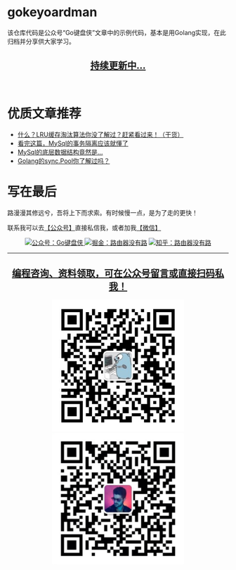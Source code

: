 # gokeyoardman

该仓库代码是公众号“Go键盘侠”文章中的示例代码，基本是用Golang实现，在此归档并分享供大家学习。

<p align="center" style="color:blue">
  <a href="https://mp.weixin.qq.com/s/-g7vG94tBGHjjeNwuC9-Ow">
    <h2 align="center">
        持续更新中...
    </h2>
  </a>
</p>

<p>
  <br>
</p>

# 优质文章推荐

- [什么？LRU缓存淘汰算法你没了解过？赶紧看过来！（干货）](https://zhuanlan.zhihu.com/p/372121276)
- [看完这篇，MySql的事务隔离应该就懂了](https://zhuanlan.zhihu.com/p/371424773)
- [MySql的底层数据结构竟然是...](https://zhuanlan.zhihu.com/p/369763072)
- [Golang的sync.Pool你了解过吗？](https://zhuanlan.zhihu.com/p/369605252)


# 写在最后

路漫漫其修远兮，吾将上下而求索。有时候慢一点，是为了走的更快！

联系我可以去[【公众号】](#公众号)直接私信我，或者加我[【微信】](#微信)


<p align="center">
  <a href="#公众号">
    <img src="https://img.shields.io/badge/公众号-Go键盘侠-red.svg" alt="公众号：Go键盘侠">
  </a>
  <a href="https://juejin.cn/user/1477378486334823"><img src="https://img.shields.io/badge/juejin-掘金-blue.svg" alt="掘金：路由器没有路"></a>
  <a href="https://www.zhihu.com/people/lu-you-qi-mei-you-lu-37"><img src="https://img.shields.io/badge/zhihu-知乎-informational" alt="知乎：路由器没有路"></a>
</p>

---

<a name="微信"></a>  <a name="公众号"></a>

<p align="center" style="color:blue">
  <a href="https://mp.weixin.qq.com/s/ePhaYezFblgt0NgbvtWqww">
    <h2 align="center">
        编程咨询、资料领取，可在公众号留言或直接扫码私我！
    </h2>
  </a>
</p>


<p align="center">
<img width='300px' src="./images/keyboardman.jpg">
<img width='300px' src="./images/routerman.png">
</p>
